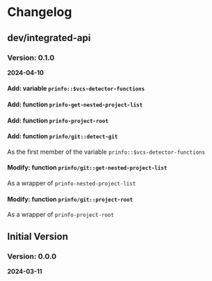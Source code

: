 # Changelog

## dev/integrated-api

### Version: 0.1.0

**2024-04-10**

#### Add: variable `prinfo::$vcs-detector-functions`

#### Add: function `prinfo-get-nested-project-list`

#### Add: function `prinfo-project-root`

#### Add: function `prinfo/git::detect-git`

As the first member of the variable `prinfo::$vcs-detector-functions`

#### Modify: function `prinfo/git::get-nested-project-list`

As a wrapper of `prinfo-nested-project-list`

#### Modify: function `prinfo/git::project-root`

As a wrapper of `prinfo-project-root`

## Initial Version

### Version: 0.0.0

**2024-03-11**
